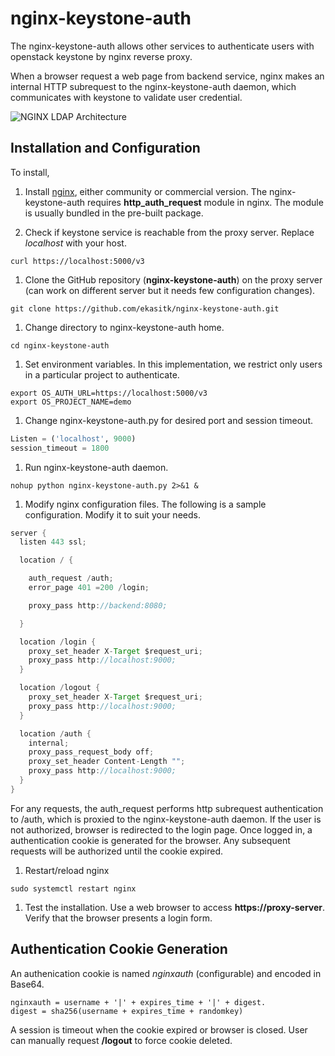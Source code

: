 # nginx-keystone-auth

The nginx-keystone-auth allows other services to authenticate users with openstack keystone by nginx reverse proxy.

When a browser request a web page from backend service, nginx makes an internal HTTP subrequest to the nginx-keystone-auth daemon, which communicates with keystone to validate user credential.


![NGINX LDAP Architecture](https://cdn-1.wp.nginx.com/wp-content/uploads/2016/02/ldap-auth-components.jpg)


## Installation and Configuration

To install,

1. Install [nginx](https://www.nginx.com/), either community or commercial version. The nginx-keystone-auth requires **http_auth_request** module in nginx. The module is usually bundled in the pre-built package.

1. Check if keystone service is reachable from the proxy server. Replace _localhost_ with your host.
```shell
curl https://localhost:5000/v3
```

1. Clone the GitHub repository (**nginx-keystone-auth**) on the proxy server (can work on different server but it needs few configuration changes).
```shell
git clone https://github.com/ekasitk/nginx-keystone-auth.git
```

1. Change directory to nginx-keystone-auth home.
```shell
cd nginx-keystone-auth
```

1. Set environment variables. In this implementation, we restrict only users in a particular project to authenticate.
```shell
export OS_AUTH_URL=https://localhost:5000/v3
export OS_PROJECT_NAME=demo
```
1. Change nginx-keystone-auth.py for desired port and session timeout.
```python
Listen = ('localhost', 9000)  
session_timeout = 1800   
```

1. Run nginx-keystone-auth daemon.
```shell
nohup python nginx-keystone-auth.py 2>&1 &
```

1. Modify nginx configuration files. The following is a sample configuration. Modify it to suit your needs.
```java
server {
  listen 443 ssl;

  location / {

    auth_request /auth;
    error_page 401 =200 /login;

    proxy_pass http://backend:8080;

  }

  location /login {
    proxy_set_header X-Target $request_uri;
    proxy_pass http://localhost:9000;
  }

  location /logout {
    proxy_set_header X-Target $request_uri;
    proxy_pass http://localhost:9000;
  }

  location /auth {
    internal;
    proxy_pass_request_body off;
    proxy_set_header Content-Length "";
    proxy_pass http://localhost:9000;
  }
}
```
For any requests, the auth_request performs http subrequest authentication to /auth, which is proxied to the nginx-keystone-auth daemon. If the user is not authorized, browser is redirected to the login page. Once logged in, a authentication cookie is generated for the browser. Any subsequent requests will be authorized until the cookie expired.

1. Restart/reload nginx
```shell
sudo systemctl restart nginx
```

1. Test the installation. Use a web browser to access **https://proxy-server**. Verify that the browser presents a login form.

## Authentication Cookie Generation
An authenication cookie is named _nginxauth_ (configurable) and encoded in Base64.
```
nginxauth = username + '|' + expires_time + '|' + digest.
digest = sha256(username + expires_time + randomkey)
```
A session is timeout when the cookie expired or browser is closed. User can manually request **/logout** to force cookie deleted.
